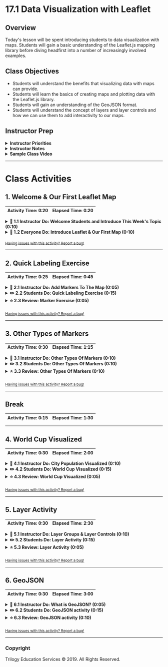 # 17.1 Data Visualization with Leaflet

## Overview

Today's lesson will be spent introducing students to data visualization with maps. Students will gain a basic understanding of the Leaflet.js mapping library before diving headfirst into a number of increasingly involved examples.

## Class Objectives

* Students will understand the benefits that visualizing data with maps can provide.
* Students will learn the basics of creating maps and plotting data with the Leaflet.js library.
* Students will gain an understanding of the GeoJSON format.
* Students will understand the concept of layers and layer controls and how we can use them to add interactivity to our maps.

## Instructor Prep

<details>
  <summary><strong>Instructor Priorities</strong></summary>

* Students should understand the advantages gained by visualizing data in a geographical context.

* Students should be able to create a new map and perform basic functions with the Leaflet JavaScript library.

* Students should gain an understanding of the GeoJSON format.

</details>

<details>
  <summary><strong>Instructor Notes</strong></summary>

* There is a fair amount of live coding in this lesson, so make sure to look over the exercises before class. Finished versions of each exercise are provided in the activities folder.

* The final activity in this unit uses d3.json() and will need to be opened with a local server instance. Run `python -m http.server` and visit the generated url. If you prefer, all of the activities can also be opened with a server running.

* Much of the work of setting up a map is the same across examples. Feel free to use the same HTML file or copy and paste the code.

* You will need to replace the provided [mapbox tokens](https://github.com/coding-boot-camp/DataViz-Lesson-Plans/blob/b513aae86042f801de052cec8e8c20b912cf0ebf/01-Lesson-Plans/17-Mapping-Web/1/Activities/01-Ins_Basic_Map/Solved/config.js) with your [own](https://www.mapbox.com/api-documentation/#access-tokens) in the instructor activities.

* Throughout class, encourage students to leverage the [Leaflet Documentation](http://leafletjs.com/). They are among the best we'll work with throughout the entire course.

* Please reference our [Student FAQ](../../../05-Instructor-Resources/README.md#unit-17-geojson-and-leaflet) for answers to questions frequently asked by students of this program. If you have any recommendations for additional questions, feel free to log an issue or a pull request with your desired additions.

</details>

<details>
  <summary><strong>Sample Class Video</strong></summary>

* To view an example class lecture visit (Note video may not reflect latest lesson plan): [Class Video](https://codingbootcamp.hosted.panopto.com/Panopto/Pages/Viewer.aspx?id=d484005e-c068-454b-976a-a87101839e27)

</details>

- - -

# Class Activities

## 1. Welcome & Our First Leaflet Map

| Activity Time:       0:20 |  Elapsed Time:      0:20  |
|---------------------------|---------------------------|

<details>
  <summary><strong>📣 1.1 Instructor Do: Welcome Students and Introduce This Week's Topic (0:10)</strong></summary>

* Welcome your students to class and give them a brief introduction to this week's agenda: we will be using Leaflet.js to create beautiful and informative maps.

* Why visualize data in a geographical context?

  * Mapping data can give us insight that looking at 'flat-data' might not provide us with. To help illustrate this, slack out the following links and demonstrate them live to the class:

  * [Mapping the Spread of Drought Across the U.S.](https://www.nytimes.com/interactive/2014/upshot/mapping-the-spread-of-drought-across-the-us.html?_r=0)

      ![Map of Drought](Images/01-Drought.png)

  * [Understand and Predict Zika In Brazil With Spatial Analysis](https://carto.com/blog/understand-and-predict-zika-in-brazil)

      ![Zika Prevention Map](Images/02-Zika.png)

  * [Spotify - Musical Map of the World](https://spotifymaps.github.io/musicalcities/)

      ![Spotify Music Map](Images/03-Spotify.png)

* Open the subject for discussion with students. What kind of datasets or problems are suitable for this type of data visualization?

</details>

<details>
  <summary><strong>🎉 1.2 Everyone Do: Introduce Leaflet & Our First Map (0:10)</strong></summary>

* Open the [Leaflet.js web-page](http://leafletjs.com/) and have students visit the website on their computers. Encourage them to take a look around, as this is the library we will be using for the majority of the unit.

* For the first exercise, you're going to have the class follow along with you as you run through the code used to build the Leaflet map found in [Ins_Basic_Map](Activities/01-Ins_Basic_Map). Open it up and show it demonstrate it to the class. Let the students know that this is the most basic map you can make with Leaflet and that it will be our starting point in the wonderful world of geospatial data visualization!

  ![Map of Portland](Images/09-PortlandMap.png)

* Open the `logic.js` file in your editor and walk through the key aspects of the code together:

  * **Map Object:**

    * `L.map` accepts two arguments:

      1. the first is the `id` of the HTML element which Leaflet should insert the map into.

      2. The second is an object containing initial options for the new map ("center" and "zoom" in this example).

  * **Tile Layer:**

    * Explain to students that a tile layer is like the background image of our map. Currently, our tile layer is the only thing we see when we open the basic map. Leaflet doesn't provide us with a tile layer out of the box. Instead, it gives us the option to use various tile layer APIs. Here we're using the Mapbox API. We configure our tile layer by:

      1. Passing in a formatted `queryURL` to the `tileLayer` method.

      2. Then we add our layer to our map with the `addTo` method. We will invoke this method whenever we want to add something to a map!

* Send the link to the Leaflet quick start guide: [https://leafletjs.com/examples/quick-start/](https://leafletjs.com/examples/quick-start/). Together as a class, walk through the steps of setting up a basic map with Leaflet.

1. Create a new HTML file.

2. Add links to the Leaflet CSS and JavaScript libraries.

3. Create a `<div>` with an `id` of `map`. This is where our map will be inserted.

   ![Basic HTML](Images/10-Basic-HTML.png)

   * Two JavaScript files are referenced. The first, `config.js`, holds the API key. The second, `logic.js`, holds the JavaScript map code.

4. Next, create a `logic.js` file and link it to the HTML.

5. Write or copy and paste the following code into your `logic.js` file. Explain each of these steps as you live code them:

   ![Basic Logic](Images/11-Basic-Logic.png)

   * The map object is defined with the `L.map` method.

   * Its first argument, `"map"`, is the `id` of the container which the map should be inserted into. It points to the `div` with the `id` `map` that we just created.

   * Its second argument is an object containing any initial configuration. It sets the initial coordinates on the `center` property.

   * The zoom level is set with the `zoom` property.

      ![Map Creation](Images/04-MapObject.png)

6. Add a tile layer to the map.

   ![Tile Layer](Images/05-TileLayer.png)

   * In the `accessToken` property, the `API_KEY`, or the token, is supplied by an external `config.js` file.

7. For this step, students need to create a free account with [Mapbox](https://mapbox.com) and [generate a token](https://www.mapbox.com/studio/account/tokens/) to get started.

8. Once everyone has an account and can generate a token, navigate to [https://www.mapbox.com/api-documentation/#maps](https://www.mapbox.com/api-documentation/#maps) and explore some of the map stylings that are available:

   ![Mapbox](Images/06-Mapbox.png)

9. Explain that the API token is held in `config.js`.

   ![Mapbox API Key](Images/07-Mapbox-Key.png)

   * In the HTML file, it must be referenced before `logic.js`.

10. Finally, we need to give our map some CSS styling to make it visible on the page. The following CSS will allow our map to take up the entire page.

    ![CSS](Images/08-CSS.png)

11. Now open the HTML file in your browser. Yay, we have a map!

    ![Map of Portland](Images/09-PortlandMap.png)

* Spend some time troubleshooting any problems students may have. If they can't set up a map properly, they won't be able to do **ANYTHING** else in class today. Use this opportunity to have students who were able to create the map help students who were unable to.

</details>

<sub>[Having issues with this activity? Report a bug!](https://bit.ly/2URy5pR)</sub>

- - -
  
## 2. Quick Labeling Exercise

| Activity Time:       0:25 |  Elapsed Time:      0:45  |
|---------------------------|---------------------------|

<details>
  <summary><strong>📣 2.1 Instructor Do: Add Markers To The Map (0:05)</strong></summary>

* Using [Ins_Markers](Activities/02-Ins_Markers) as a guide, show students how we can add a new marker to the map by creating a new marker object.

  ![Basic Marker](Images/12-Basic-Marker.png)

  * The `addTo()` method is used to add each map layer.

* We pass in starting coordinates for this marker and then any of the options detailed in the [Leaflet marker documentation](http://leafletjs.com/reference-1.0.3.html#marker-option). In this case, we made the marker `draggable` and added a `title` which appears when you hover over it.

    ![Adding Marker](Images/10-Marker.png)

* Note that we call the `addTo` method on our new marker object to add it to the map.

* Another useful feature Leaflet gives us is the ability to add popups to our markers. Using the `bindPopup` method, we can add information to our marker that will appear when we click it.

    ![Binding Pop-Up](Images/11-BindPopUp.png)

* Here's what our finished map will look like:

    ![Pop-Up Map](Images/13-PopUpMap.png)

* Be sure to slack out the link to the [Leaflet Marker Documentation](http://leafletjs.com/reference-1.0.3.html#marker-option) before the next activity.

</details>
<details>
  <summary><strong>✏️ 2.2 Students Do: Quick Labeling Exercise (0:15)</strong></summary>

* In this activity students will be plotting markers for various US Cities using Leaflet.

* **Instructions:** [README](Activities/03-Stu_City_Markers/README.md)

</details>

<details>
  <summary><strong>⭐ 2.3 Review: Marker Exercise (0:05)</strong></summary>

![Pop-Up Map](Images/14-PopulationPopUp.png)

* Go over the solution to the last activity, [Stu_City_Markers_Solved](Activities/03-Stu_City_Markers/Solved), together as a class.

* Make sure to highlight key concepts from this activity and ask students the following:

  1. Why did we use a loop to create the markers?

     * Rather than write code to plot each individual marker manually, we can store our location data inside of an array of objects we loop through to plot them programmatically. Inform students know that the loop isn't required, but it's a little more DRY and organized to do it this way.

  2. What's `bindPopup` for?

     * The `bindPopup` method to attach popups to marker objects. Point out how we can insert HTML and CSS inside of the `bindPopup` method.

  3. What about the `addTo` method? What do we use that for? What argument does it take?

     * Here we're using the `addTo` method to add markers to the map.

       * Scroll back up to where `myMap` is defined to help students understand how all the code ties together.

  4. What two arguments does `L.marker` seem to receive?

     1. The coordinates for the new marker. Even though we're creating markers with a loop in this example, the first argument of the `L.marker` method is still an array of coordinates used to plot the marker

     2. Any other configuration we want to pass the new marker, such as a title, or whether it should be draggable or not.

</details>

<sub>[Having issues with this activity? Report a bug!](https://bit.ly/3c3hGV4)</sub>

- - -
  
## 3. Other Types of Markers

| Activity Time:       0:30 |  Elapsed Time:      1:15  |
|---------------------------|---------------------------|

<details>
  <summary><strong>📣 3.1 Instructor Do: Other Types Of Markers (0:10)</strong></summary>

* Markers are great, but what if we want to represent something that isn't just a single point on a map? Thankfully, Leaflet allows us to define and plot SVG shapes to use as markers, similarly to how we used SVG files with D3. We refer to these SVG layers as 'vector layers' when dealing with the Leaflet API.

* Open [Ins_Other_Markers](Activities/04-Ins_Other_Markers) in your browser and show off our various custom markers. Open the code in your editor and illustrate how these are defined.

  ![Vector-Layers](Images/15-Vector-Layers.png)

  1. Circles are defined with a center point and a radius.

  2. Other shapes and paths are defined using an array of coordinates to represent the sides or corners.

* Inform students that we can add a good deal of custom styling to these layers. Take a moment to change the styling of the various shapes (`fillColor`, `weight`, etc.) to demonstrate a few of the options we have to style vector layers.

  * A more extensive list of options available for styling our vector layers can be found in the Leaflet documentation in the [Path Options](http://leafletjs.com/reference.html#path) section. Slack out this link before the next activity.

![Other Types of Markers](Images/16-OtherMarkers.png)
(Other Types of Markers)

* **Wait until after the next activity to slack out this example.**

</details>

<details>
  <summary><strong>✏️ 3.2 Students Do: Other Types Of Markers (0:10)</strong></summary>

* In this activity students will work with different types of vector layers.

* **Instructions:** [README](Activities/05-Stu_Other_Markers/README.md)

</details>

<details>
  <summary><strong>⭐ 3.3 Review: Other Types Of Markers (0:10)</strong></summary>

* Spend a few minutes answering any questions students might have about the previous activity.

* Make sure students have some understanding of the last activity by asking the following:

  1. What are some of the different types of vector shapes we have available to us? No need to list them all, but important ones to know for now are:

     1. Polyline

     2. Polygon

     3. Rectangle

     4. Circle

  2. What arguments do our vector layers accept when being created?

     1. An array of coordinates describing where our shape should appear

     2. A configuration object describing styles that should be applied to the shape. A complete list of style options for vector shapes can be found in the [Leaflet documentation for path options](http://leafletjs.com/reference-1.0.3.html#path-option) we can use to describe styles for our shape.

</details>

<sub>[Having issues with this activity? Report a bug!](https://bit.ly/2XhnJRz)</sub>

- - -

## Break

| Activity Time:       0:15 |  Elapsed Time:      1:30  |
|---------------------------|---------------------------|

- - -

## 4. World Cup Visualized

| Activity Time:       0:30 |  Elapsed Time:      2:00  |
|---------------------------|---------------------------|

<details>
  <summary><strong>📣 4.1 Instructor Do: City Population Visualized (0:10)</strong></summary>

* Open [Ins_City_Population](Activities/06-Ins_City_Population) and demonstrate the new visualization.

  * We've replaced each marker from the City Markers activity with a vector layer whose size is proportional to the population of the city it represents.

  * We can control the size of a circle vector layer by adjusting its `radius`. In this case, we're setting the `radius` in pixels, with this ratio: the population divided by 40. We're dividing by 40 so that the vector layers will all fit on the screen.

  ![Marker Radius](Images/17-Marker-Radius.png)

  ![Dynamic Marker Size](Images/18-CirclePopulation.png)(More populous cities have a larger map presence)

* Feel free to show students the code for this activity and give them a chance to ask any questions they may have now, but **don't slack out the code until after they have completed their next exercise.**

* Inform students that their next activity will be to create this visualization themselves.

</details>

<details>
  <summary><strong>✏️ 4.2 Students Do: World Cup Visualized (0:15)</strong></summary>

* In this activity students will create graduated circle maps to represent the total amount of all-time 3 point wins for the top ten countries in the Fifa World Cup.

* **Instructions:** [README](Activities/07-Stu_Country_World_Cup/README.md)

</details>

<details>
  <summary><strong>⭐ 4.3 Review: World Cup Visualized (0:05)</strong></summary>

* Spend a few minutes answering any questions students have about the previous activity.

* Make sure students understand the following key concepts:

  1. Setting our marker's `radius` based on countries points.

  2. Using conditionals to determine color.

  3. Using custom map styles as a way to express data.

  4. Using a popup to display additional information.

</details>

<sub>[Having issues with this activity? Report a bug!](https://bit.ly/2VapQ75)</sub>

- - -
  
## 5. Layer Activity

| Activity Time:       0:30 |  Elapsed Time:      2:30  |
|---------------------------|---------------------------|

<details>
  <summary><strong>📣 5.1 Instructor Do: Layer Groups & Layer Controls (0:10)</strong></summary>

* So far we've only been using one layer with our maps, which we've been supplied by the Mapbox API. It's also possible to use multiple layers with the same map. We can toggle between layers by using **layer control**.

* Navigate to [The Layer Group and Layers Control](http://leafletjs.com/examples/layers-control/) example in the Leaflet documentation.![Group Layers](Images/19-Layer-Control.png)

* Demonstrate to students how we can switch between a "Streets" and a "Grayscale" layer by toggling the Layers Control. Most students may have seen this type of functionality while using Google Maps or other similar services.

  * Leaflet has two types of layers:

    1. **Base Layers:** These are mutually exclusive to each other (only one can be visible at a time). In this example, they are the "Streets" and "Grayscale" layers. We can only see one or the other at a time, never both. One and only one of these must always be visible.

    2. **Overlays:** These go **over** the base layers and can be turned off entirely. In this example, the overlay layer contains the city markers.

  * We can group our markers together to create a new overlay layer with **layer groups**. This allows us to toggle on or off related markers as a group.

![Layer Groups](Images/20-Layer-Groups.png)

* Continue walking the class through the code in the example. Point out how markers are created in the same way as in all the previous activities up to this point. Then, instead of applying the markers directly to the map one at a time, we can add these markers to a layer group called "cities".

* Inform students that they should explore the [Leaflet documentation for layer controls](http://leafletjs.com/examples/layers-control/) for the next activity. It contains helpful examples they may not be able to complete the activity without.

</details>

<details>
  <summary><strong>✏️ 5.2 Students Do: Layer Activity (0:15)</strong></summary>

* For this activity, we will return to our US cities map and re-factor the code to use layer groups and a layer control. In so doing, we will be able to represent the population for the entire state as well as the city.

* **Instructions:** [README](Activities/09-Stu_City_Population_Layers/README.md)

</details>

<details>
  <summary><strong>⭐ 5.3 Review: Layer Activity (0:05)</strong></summary>

![Population Layers](Images/21-PopulationLayers.png)
(City vs State population data)

* Slack out the [Solved](Activities/09-Stu_City_Population_Layers/Solved) version of the activity and go through it as a class. In particular, make sure to highlight the following:

  1. How we can create layer groups from markers by running the `L.layerGroup` method and passing in an array of layers we want to group.

  2. How we define our base maps and overlay maps by creating objects and passing them into the `L.control.layers` method. This creates labels used to identify the different layers in the layer control.

  3. How we define a `layers` property to our map's configuration and describe the layers we want to be active when the map is loaded.

  ![Layer Groups](Images/15-Layer-Groups.png)

* Congratulate the class for completing this activity. This map allows us to get a quick look at what portion of a state's population lives in its largest city! We can see that, in addition to having the largest population, New York also has the largest percentage of its state's population. Fun Fact: over 40% of New York state's population lives in New York City!

* Answer any other questions students may have about this example.

</details>

<sub>[Having issues with this activity? Report a bug!](https://bit.ly/3e0JHOB)</sub>

- - -
  
## 6. GeoJSON

| Activity Time:       0:30 |  Elapsed Time:      3:00  |
|---------------------------|---------------------------|

<details>
  <summary><strong>📣 6.1 Instructor Do: What is GeoJSON? (0:05)</strong></summary>

* Inform students that, while that last example was good for learning purposes, most applications we build are going to be pulling from an existing dataset. One of the easiest ways to deliver geographical data is via a format called **GeoJSON**.

* Slack out the following link to students: <http://earthquake.usgs.gov/earthquakes/feed/v1.0/summary/all_hour.geojson> and open it in your browser.

* This is a GeoJSON document depicting all of the earthquakes that have taken place across the globe within the past hour.

* Explain that GeoJSON is an open standard format for representing simple geographical features, along with their non-spatial attributes, using JSON.

  * Geographical features are represented by coordinates and can have other properties attached to them.

  * The different types of features are:

    1. Point

    2. LineString

    3. Polygon

    4. MultiPoint

    5. MultiLineString

    6. MultiPolygon

  * We can feed the features data to the Leaflet `geoJSON` method, unmodified, and it will know what kind of marker it should make and where to place it. Point out the features objects inside the geoJSON response to students.

* Demonstrate how the data the class is viewing contains a set of geographical coordinates, as well as a list of properties, for each point. [The USGS Documentation](http://earthquake.usgs.gov/data/comcat/data-eventterms.php) goes into detail about the meaning of each property.

* Assure students that they won't need to worry about each abbreviation for this activity. For now, we just want to plot the time and location of each earthquake.

  ![GeoJSON](Images/22-Geo-JSON.png)
  (The GeoJSON for a single earthquake)

* Inform students that Leaflet has GeoJSON method which can be used to process and create markers using GeoJSON data as is, without any modifications. Encourage them to explore the Leaflet documentation to discover exactly how to handle GeoJSON with Leaflet.

</details>

<details>
  <summary><strong>✏️ 6.2 Students Do: GeoJSON activity (0:15)</strong></summary>

* For this activity students will be working with GeoJSON data to plot occurrences of earthquakes.

* **Instructions:** [README](Activities/10-Stu_Geo-Json/README.md)

</details>

<details>
  <summary><strong>⭐ 6.3 Review: GeoJSON activity (0:10)</strong></summary>

* When time's up, slack out [Stu_Geo_Json_Solved](Activities/10-Stu_Geo-Json/Solved) and walk students through the solution.

* Make sure they understand the following:

  1. Ask students which method we use to create a GeoJSON layer.

     * We pass **all** of the earthquake feature data into the `L.GeoJSON` method. We save its return value (the new Leaflet GeoJSON layer) to the `earthquakes` variable.

  2. What do they think is happening with the `onEachFeature` function we've defined?

     * `onEachFeature` is a built-in hook Leaflet provides during layer creation. We can define a function to perform some custom functionality with the addition of each feature object to the GeoJSON layer. In our case, we're giving each layer a popover with the time and location of the earthquake.

  3. What are `baseMaps` and `overlayMaps` for? Why not just add the layers directly to the map?

     * We could just add the GeoJSON layer directly to the map. But then we couldn't use a layer control with those layers.

       * After creating our GeoJSON layer, we create a `baseMaps` layer and an `overlayMaps` layer in the same way as in the previous activity. In this case, we're using earthquakes instead of cities for our overlay layer.

* Be sure to answer any further questions before dismissing class.

</details>

<sub>[Having issues with this activity? Report a bug!](https://bit.ly/2UOVUhV)</sub>

- - -

### Copyright

Trilogy Education Services © 2019. All Rights Reserved.

